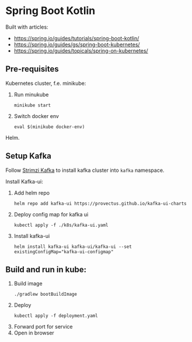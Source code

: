 # Spring Boot Kotlin

Built with articles:
- https://spring.io/guides/tutorials/spring-boot-kotlin/
- https://spring.io/guides/gs/spring-boot-kubernetes/
- https://spring.io/guides/topicals/spring-on-kubernetes/

## Pre-requisites

Kubernetes cluster, f.e. minikube:
1. Run minukube
    ```shell
    minikube start
    ```
2. Switch docker env
    ```shell
    eval $(minikube docker-env)
    ```

Helm.

## Setup Kafka

Follow [Strimzi Kafka](https://strimzi.io/quickstarts/)
to install kafka cluster into `kafka` namespace.

Install Kafka-ui:
1. Add helm repo
   ```shell
   helm repo add kafka-ui https://provectus.github.io/kafka-ui-charts
   ```
2. Deploy config map for kafka ui
   ```shell
   kubectl apply -f ./k8s/kafka-ui.yaml
   ```
3. Install kafka-ui
   ```shell
   helm install kafka-ui kafka-ui/kafka-ui --set existingConfigMap="kafka-ui-configmap"
   ```


## Build and run in kube:

1. Build image
    ```shell
    ./gradlew bootBuildImage
    ```
2. Deploy
    ```shell
    kubectl apply -f deployment.yaml
    ```
3. Forward port for service
4. Open in browser
